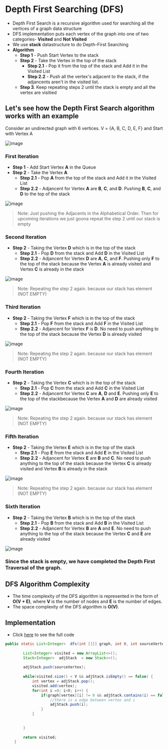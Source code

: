 # Depth First Searching (DFS)

- Depth First Search is a recursive algorithm used for searching all the vertices of a graph data structure
- DFS implementation puts each vertex of the graph into one of two categories- **Visited** and **Not Visited**
- We use **stack** datastructure to do Depth-First Searching
- **Algorithm**
  - **Step 1** - Push Start Vertex to the stack
  - **Step 2** - Take the Vertex in the top of the stack
    - **Step 2.1** - Pop it from the top of the stack and Add it in the Visited List
    - **Step 2.2** - Push all the vertex's adjacent to the stack, if the adjancents aren't in the visited list.
  - **Step 3**. Keep repeating steps 2 until the stack is empty and all the vertex are visitied

## Let's see how the Depth First Search algorithm works with an example

Consider an undirected graph with 6 vertices.  V = {A, B, C, D, E, F} and Start with Vertex A

![image](https://user-images.githubusercontent.com/70228962/173314050-d1476681-f131-4609-8906-90fd0e0123b6.png)

### First Iteration

- **Step 1** - Add Start Vertex **A** in the Queue
- **Step 2** - Take the Vertex **A** 
   - **Step 2.1** - Pop **A** from the top of the stack and Add it in the Visited List
   - **Step 2.2** - Adjancent for Vertex **A** are **B**, **C**, and **D**. Pushing  **B**, **C**, and **D** to the top of the stack
   
![image](https://user-images.githubusercontent.com/70228962/173315307-f1ecbe65-5f5a-47f5-afe9-c6655555ad81.png)

> Note: Just pushing the Adjacents in the Alphabetical Order. Then for upcoming iterations we just goona repeat the step 2 until our stack is empty

### Second Iteration

- **Step 2** - Taking the Vertex **D** which is in the top of  the stack
   - **Step 2.1** - Pop **D** from the stack and Add **D** in the Visited List
   - **Step 2.2** - Adjancent for Vertex **D** are **A**, **C**, and **F**. Pushing only **F** to the top of the stack because the Vertex **A** is already visited and Vertex **C** is already in the stack

![image](https://user-images.githubusercontent.com/70228962/173315781-30ff5b14-02f5-4142-9358-1f71840b0fb9.png)

> Note: Repeating the step 2 again. because our stack has element (NOT EMPTY)

### Third Iteration

- **Step 2** - Taking the Vertex **F** which is in the top of  the stack
   - **Step 2.1** - Pop **F** from the stack and Add **F** in the Visited List
   - **Step 2.2** - Adjancent for Vertex **F** is **D**. No need to push anything to the top of the stack because the Vertex **D** is already visited 

![image](https://user-images.githubusercontent.com/70228962/173316268-f8c80d02-9951-4650-8c17-da17f98d5179.png)

> Note: Repeating the step 2 again. because our stack has element (NOT EMPTY)

### Fourth Iteration

- **Step 2** - Taking the Vertex **C** which is in the top of  the stack
   - **Step 2.1** - Pop **C** from the stack and Add **C** in the Visited List
   - **Step 2.2** - Adjancent for Vertex **C** are **A**, **D** and **E**. Pushing only **E** to the top of the stackbecause the Vertex  **A** and **D** are already visited 

![image](https://user-images.githubusercontent.com/70228962/173316883-92439b08-9194-4b85-8052-44a0b9a5b71c.png)

> Note: Repeating the step 2 again. because our stack has element (NOT EMPTY)

### Fifth Iteration

- **Step 2** - Taking the Vertex **E** which is in the top of  the stack
   - **Step 2.1** - Pop **E** from the stack and Add **E** in the Visited List
   - **Step 2.2** - Adjancent for Vertex **E** are **B** and **C**.  No need to push anything to the top of the stack because the Vertex **C** is already visited and  Vertex **B** is already in the stack

![image](https://user-images.githubusercontent.com/70228962/173317034-2067d0c4-45be-42ae-b1a7-e26d2fed8330.png)

> Note: Repeating the step 2 again. because our stack has element (NOT EMPTY)

### Sixth Iteration

- **Step 2** - Taking the Vertex **B** which is in the top of  the stack
   - **Step 2.1** - Pop **B** from the stack and Add **B** in the Visited List
   - **Step 2.2** - Adjancent for Vertex **B** are **A** and **E**.  No need to push anything to the top of the stack because the Vertex **C** and **E** are already visited 

![image](https://user-images.githubusercontent.com/70228962/173317523-61d52c06-0bdf-487b-9fc1-ae76870e4df8.png)

### Since the stack is empty, we have completed the Depth First Traversal of the graph.

## DFS Algorithm Complexity 

- The time complexity of the DFS algorithm is represented in the form of **O(V + E)**, where **V** is the number of nodes and **E** is the number of edges. 
- The space complexity of the DFS algorithm is **O(V)**.

## Implementation

- Click [here](https://github.com/PorkodiVenkatesh/DataStructures/blob/main/Day16/GraphTraversalDemo.java) to see the full code

```java
public static List<Integer>  dfs(int [][] graph, int V, int sourceVertex){
		
		List<Integer> visited = new ArrayList<>();
		Stack<Integer>  adjStack  = new Stack<>();
		
		adjStack.push(sourceVertex);
		
		while(visited.size() < V && adjStack.isEmpty() == false) {
			int vertex = adjStack.pop();
			visited.add(vertex);
			for(int i =0; i<V; i++) {
				if(graph[vertex][i] != 0 && adjStack.contains(i) == false && visited.contains(i) == false) {
					//there is a edge between vertex and i
					adjStack.push(i);
				}
			}
			
			
		}
		
		return visited;
	}
```
